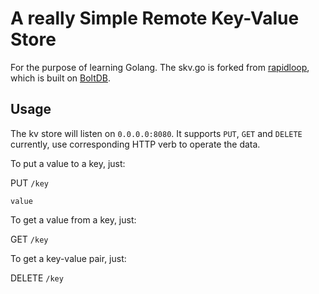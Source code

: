 # A really Simple Remote Key-Value Store

For the purpose of learning Golang. The skv.go is forked from
[rapidloop](https://github.com/rapidloop/skv), which is built on [BoltDB](https://github.com/boltdb/bolt).


## Usage
The kv store will listen on `0.0.0.0:8080`. It supports `PUT`, `GET` and `DELETE` currently, use corresponding HTTP verb to operate the data.

To put a value to a key, just:

PUT `/key`
```
value
```


To get a value from a key, just:

GET `/key`


To get a key-value pair, just:

DELETE `/key`
